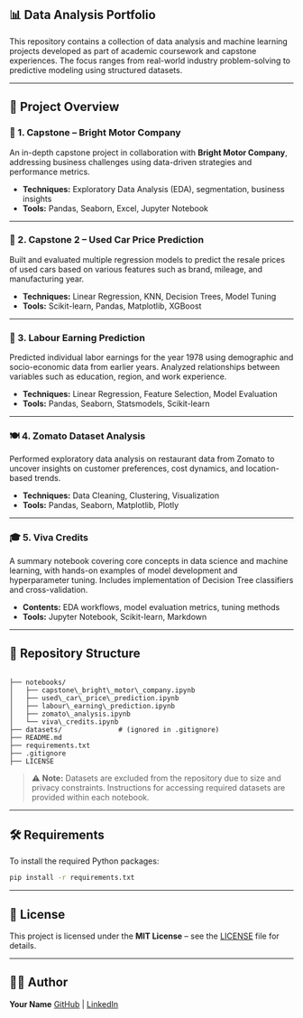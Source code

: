 ## 📊 Data Analysis Portfolio

This repository contains a collection of data analysis and machine learning projects developed as part of academic coursework and capstone experiences. The focus ranges from real-world industry problem-solving to predictive modeling using structured datasets.

---

## 📁 Project Overview

### 🔧 1. **Capstone – Bright Motor Company**
An in-depth capstone project in collaboration with **Bright Motor Company**, addressing business challenges using data-driven strategies and performance metrics.

- **Techniques:** Exploratory Data Analysis (EDA), segmentation, business insights
- **Tools:** Pandas, Seaborn, Excel, Jupyter Notebook

---

### 🚗 2. **Capstone 2 – Used Car Price Prediction**
Built and evaluated multiple regression models to predict the resale prices of used cars based on various features such as brand, mileage, and manufacturing year.

- **Techniques:** Linear Regression, KNN, Decision Trees, Model Tuning
- **Tools:** Scikit-learn, Pandas, Matplotlib, XGBoost

---

### 💼 3. **Labour Earning Prediction**
Predicted individual labor earnings for the year 1978 using demographic and socio-economic data from earlier years. Analyzed relationships between variables such as education, region, and work experience.

- **Techniques:** Linear Regression, Feature Selection, Model Evaluation
- **Tools:** Pandas, Seaborn, Statsmodels, Scikit-learn

---

### 🍽️ 4. **Zomato Dataset Analysis**
Performed exploratory data analysis on restaurant data from Zomato to uncover insights on customer preferences, cost dynamics, and location-based trends.

- **Techniques:** Data Cleaning, Clustering, Visualization
- **Tools:** Pandas, Seaborn, Matplotlib, Plotly

---

### 🎓 5. **Viva Credits**
A summary notebook covering core concepts in data science and machine learning, with hands-on examples of model development and hyperparameter tuning. Includes implementation of Decision Tree classifiers and cross-validation.

- **Contents:** EDA workflows, model evaluation metrics, tuning methods
- **Tools:** Jupyter Notebook, Scikit-learn, Markdown

---

## 📂 Repository Structure

```

├── notebooks/
│   ├── capstone\_bright\_motor\_company.ipynb
│   ├── used\_car\_price\_prediction.ipynb
│   ├── labour\_earning\_prediction.ipynb
│   ├── zomato\_analysis.ipynb
│   └── viva\_credits.ipynb
├── datasets/              # (ignored in .gitignore)
├── README.md
├── requirements.txt
├── .gitignore
├── LICENSE

````

> ⚠️ **Note:** Datasets are excluded from the repository due to size and privacy constraints. Instructions for accessing required datasets are provided within each notebook.

---

## 🛠 Requirements

To install the required Python packages:

```bash
pip install -r requirements.txt
````

---

## 📜 License

This project is licensed under the **MIT License** – see the [LICENSE](LICENSE) file for details.

---

## 🙋‍♂️ Author

**Your Name**
[GitHub](https://github.com/yourusername) | [LinkedIn](https://linkedin.com/in/yourusername) 

```